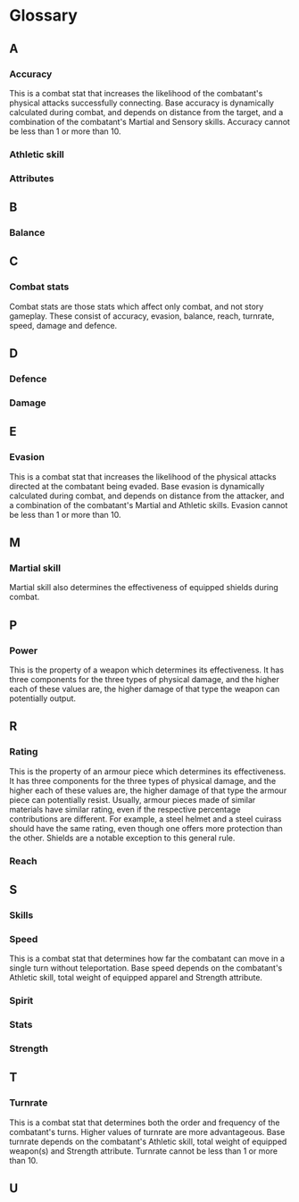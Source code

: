 # Glossary

## A

### Accuracy

This is a combat stat that increases the likelihood of the combatant's physical attacks successfully connecting. Base accuracy is dynamically calculated during combat, and depends on distance from the target, and a combination of the combatant's Martial and Sensory skills. Accuracy cannot be less than 1 or more than 10.

### Athletic skill

### Attributes

## B

### Balance

## C

### Combat stats

Combat stats are those stats which affect only combat, and not story gameplay. These consist of accuracy, evasion, balance, reach, turnrate, speed, damage and defence.

## D

### Defence

### Damage

## E

### Evasion

This is a combat stat that increases the likelihood of the physical attacks directed at the combatant being evaded. Base evasion is dynamically calculated during combat, and depends on distance from the attacker, and a combination of the combatant's Martial and Athletic skills. Evasion cannot be less than 1 or more than 10.

## M

### Martial skill

Martial skill also determines the effectiveness of equipped shields during combat. 

## P

### Power

This is the property of a weapon which determines its effectiveness. It has three components for the three types of physical damage, and the higher each of these values are, the higher damage of that type the weapon can potentially output.

## R

### Rating

This is the property of an armour piece which determines its effectiveness. It has three components for the three types of physical damage, and the higher each of these values are, the higher damage of that type the armour piece can potentially resist. Usually, armour pieces made of similar materials have similar rating, even if the respective percentage contributions are different. For example, a steel helmet and a steel cuirass should have the same rating, even though one offers more protection than the other. Shields are a notable exception to this general rule.

### Reach

## S

### Skills

### Speed

This is a combat stat that determines how far the combatant can move in a single turn without teleportation. Base speed depends on the combatant's Athletic skill, total weight of equipped apparel and Strength attribute.

### Spirit

### Stats

### Strength

## T

### Turnrate

This is a combat stat that determines both the order and frequency of the combatant's turns. Higher values of turnrate are more advantageous. Base turnrate depends on the combatant's Athletic skill, total weight of equipped weapon(s) and Strength attribute. Turnrate cannot be less than 1 or more than 10.

## U
